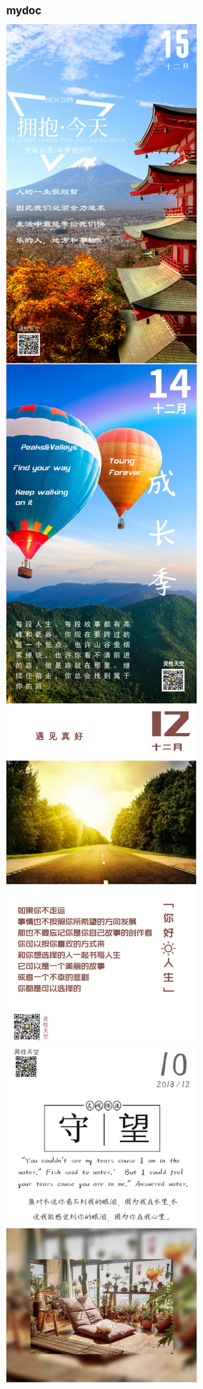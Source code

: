 # mydoc
![Image text](https://github.com/willxiao02/mydoc/blob/master/12-15.jpg)
![Image text](https://github.com/willxiao02/mydoc/blob/master/12-14.jpg)
![Image text](https://github.com/willxiao02/mydoc/blob/master/12-12.jpg)
![Image text](https://github.com/willxiao02/mydoc/blob/master/12-10.jpg)
